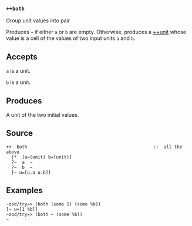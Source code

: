 ### `++both`

Group unit values into pair

Produces `~` if either `a` or `b` are empty. Otherwise, produces a
[++unit]() whose value is a cell of the values of two input units `a` and
`b`.

Accepts
-------

`a` is a unit.

`b` is a unit.

Produces
--------

A unit of the two initial values.

Source
------

    ++  both                                                ::  all the above
      |*  [a=(unit) b=(unit)]
      ?~  a  ~
      ?~  b  ~
      [~ u=[u.a u.b]]

Examples
--------

    ~zod/try=> (both (some 1) (some %b))
    [~ u=[1 %b]]
    ~zod/try=> (both ~ (some %b))
    ~

